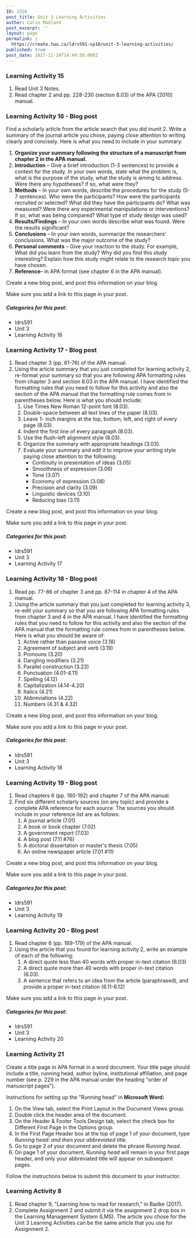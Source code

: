 ```yaml
---
ID: 1326
post_title: Unit 3 Learning Activities
author: Colin Madland
post_excerpt: ''
layout: page
permalink: |
  https://create.twu.ca/ldrs591-sp18/unit-3-learning-activities/
published: true
post_date: 2017-11-24T14:49:50.000Z
---
```


### Learning Activity 15

1. Read Unit 3 Notes.
2. Read chapter 2 and pp. 228-230 \(section 8.03\) of the APA \(2010\) manual.

### Learning Activity 16 - Blog post

Find a scholarly article from the article search that you did inunit 2.  Write a summary of the journal article you chose, paying close attention to writing clearly and concisely. Here is what you need to include in your summary:

1. **Organize your summary following the structure of a manuscript from chapter 2 in the APA manual.**
2. **Introduction** – Give a brief introduction \(1-3 sentences\) to provide a context for the study. In your own words, state what the problem is, what is the purpose of the study, what the study is aiming to address.  Were there any hypotheses? if so, what were they?
3. **Methods** – In your own words, describe the procedures for the study \(5-7 sentences\). Who were the participants? How were the participants recruited or selected?  What did they have the participants do?  What was measured? Were there any experimental manipulations or interventions? If so, what was being compared? What type of study design was used?
4. **Results/Findings** – In your own words describe what was found. Were the results significant?
5. **Conclusions** – In your own words, summarize the researchers’ conclusions. What was the major outcome of the study?
6. **Personal comments** – Give your reaction to the study. For example,  What did you learn from the study? Why did you find this study interesting? Explain how this study might relate to the research topic you have chosen.
7. **Reference**– in APA format \(see chapter 6 in the APA manual\).

Create a new blog post, and post this information on your blog.

Make sure you add a link to this page in your post.

##### Categories for this post:

* ldrs591
* Unit 3
* Learning Activity 16

### Learning Activity 17 - Blog post

1. Read chapter 3 \(pp. 61-76\) of the APA manual.
2. Using the article summary that you just completed for learning activity 2, re-format your summary so that you are following APA formatting rules from chapter 3 and section 8.03 in the APA manual. I have identified the formatting rules that you need to follow for this activity and also the section of the APA manual that the formatting rule comes from in parentheses below.  Here is what you should include:
   1. Use Times New Roman 12-point font \(8.03\).
   2. Double-space between all text lines of the paper \(8.03\).
   3. Leave 1- inch margins at the top, bottom, left, and right of every page \(8.03\).
   4. Indent the first line of every paragraph \(8.03\).
   5. Use the flush-left alignment style \(8.03\).
   6. Organize the summary with appropriate headings \(3.03\).
   7. Evaluate your summary and edit it to improve your writing style paying close attention to the following:
      * Continuity in presentation of ideas \(3.05\)
      * Smoothness of expression \(3.06\)
      * Tone \(3.07\)
      * Economy of expression \(3.08\)
      * Precision and clarity \(3.09\)
      * Linguistic devices \(3.10\)
      * Reducing bias \(3.11\)

Create a new blog post, and post this information on your blog.

Make sure you add a link to this page in your post.

##### Categories for this post:

* ldrs591
* Unit 3
* Learning Activity 17

### Learning Activity 18 - Blog post

1. Read pp. 77-86 of chapter 3 and pp. 87-114 in chapter 4 of the APA manual.
2. Using the article summary that you just completed for learning activity 3, re-edit your summary so that you are following APA formatting rules from chapter 3 and 4 in the APA manual. I have identified the formatting rules that you need to follow for this activity and also the section of the APA manual that the formatting rule comes from in parentheses below.  Here is what you should be aware of:
   1. Active rather than passive voice \(3.18\)
   2. Agreement of subject and verb \(3.19\)
   3. Pronouns \(3.20\)
   4. Dangling modifiers \(3.21\)
   5. Parallel construction \(3.23\)
   6. Punctuation \(4.01-4.11\) 
   7. Spelling \(4.12\)
   8. Capitalization \(4.14-4.20\)
   9. Italics \(4.21\)
   10. Abbreviations \(4.22\)
   11. Numbers \(4.31 & 4.32\)

Create a new blog post, and post this information on your blog.  

Make sure you add a link to this page in your post.

##### Categories for this post:

* ldrs591
* Unit 3
* Learning Activity 18

### Learning Activity 19 - Blog post

1. Read chapters 6 \(pp. 180-192\) and chapter 7 of the APA manual.
2. Find six different scholarly sources \(on any topic\) and provide a complete APA reference for each source.  The sources you should include in your reference list are as follows:
   1. A journal article \(7.01\)
   2. A book or book chapter \(7.02\)
   3. A government report \(7.03\)
   4. A blog post \(7.11 \#76\)
   5. A doctoral dissertation or master's thesis \(7.05\)
   6. An online newspaper article \(7.01 \#11\)

Create a new blog post, and post this information on your blog.  

Make sure you add a link to this page in your post.

##### Categories for this post:

* ldrs591
* Unit 3
* Learning Activity 19

### Learning Activity 20 - Blog post

1. Read chapter 6 \(pp. 169-179\) of the APA manual.
2. Using the article that you found for learning activity 2, write an example of each of the following:
   1. A direct quote less than 40 words with proper in-text citation \(6.03\)
   2. A direct quote more than 40 words with proper in-text citation \(6.03\).
   3. A sentence that refers to an idea from the article \(paraphrased\), and provide a proper in-text citation \(6.11-6.12\)

Make sure you add a link to this page in your post.

##### Categories for this post:

* ldrs591
* Unit 3
* Learning Activity 20

### Learning Activity 21

Create a title page in APA format in a word document. Your title page should include a title, running head, author byline, institutional affiliation, and page number \(see p. 229 in the APA manual under the heading "order of manuscript pages"\).

Instructions for setting up the "Running head" in **Microsoft Word:**

1. On the View tab, select the Print Layout in the Document Views group.
2. Double click the header area of the document.
3. On the Header & Footer Tools Design tab, select the check box for Different First Page in the Options group.
4. In the First Page Header box at the top of page 1 of your document, type _Running head: and then your abbreviated title._
5. Go to page 2 of your document and delete the phrase _Running head._
6. On page 1 of your document, _Running head_ will remain in your first page header, and only your abbreviated title will appear on subsequent pages.

Follow the instructions below to submit this document to your instructor.

### Learning Activity 8

1. Read chapter 9, "Learning how to read for research," in Badke \(2017\).
2. Complete Assignment 2 and submit it via the assignment 2 drop box in the Learning Management System \(LMS\). The article you chose for the Unit 3 Learning Activities can be the same article that you use for Assignment 2.



